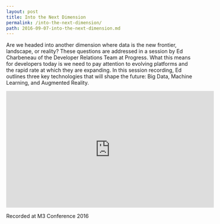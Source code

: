 ```yaml
---
layout: post
title: Into the Next Dimension
permalink: /into-the-next-dimension/
path: 2016-09-07-into-the-next-dimension.md
---
```


Are we headed into another dimension where data is the new frontier, landscape, or reality? These questions are addressed in a session by Ed Charbeneau of the Developer Relations Team at Progress. What this means for developers today is we need to pay attention to evolving platforms and the rapid rate at which they are expanding. In this session recording, Ed outlines three key technologies that will shape the future: Big Data, Machine Learning, and Augmented Reality.

<div class="embed"><iframe width="560" height="315" src="https://www.youtube.com/embed/mBx1v82eC9o" frameborder="0" allowfullscreen></iframe></div>

Recorded at M3 Conference 2016
